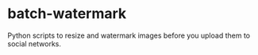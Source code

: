 batch-watermark
===============

Python scripts to resize and watermark images before you upload them to social networks.
